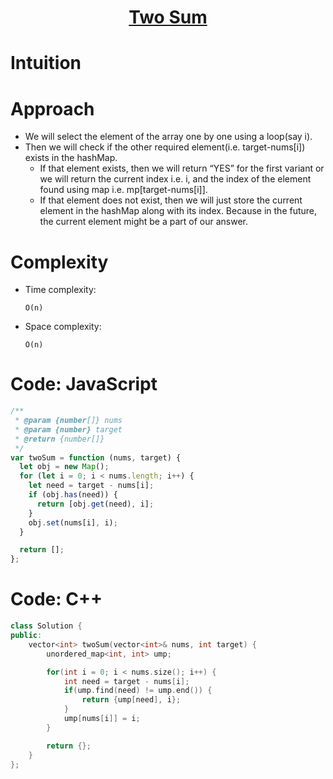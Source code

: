 <h1 align="center"><a href="https://leetcode.com/problems/two-sum/" target="_blank">Two Sum</a></h1>

# Intuition

<!-- Describe your first thoughts on how to solve this problem. -->

# Approach

<!-- Describe your approach to solving the problem. -->

- We will select the element of the array one by one using a loop(say i).
- Then we will check if the other required element(i.e. target-nums[i]) exists in the hashMap.
  - If that element exists, then we will return “YES” for the first variant or we will return the current index i.e. i, and the index of the element found using map i.e. mp[target-nums[i]].
  - If that element does not exist, then we will just store the current element in the hashMap along with its index. Because in the future, the current element might be a part of our answer.

# Complexity

- Time complexity:
  <!-- Add your time complexity here, e.g. $$O(n)$$ -->

  `O(n)`

- Space complexity:
  <!-- Add your space complexity here, e.g. $$O(n)$$ -->
  `O(n)`

# Code: JavaScript

```javascript
/**
 * @param {number[]} nums
 * @param {number} target
 * @return {number[]}
 */
var twoSum = function (nums, target) {
  let obj = new Map();
  for (let i = 0; i < nums.length; i++) {
    let need = target - nums[i];
    if (obj.has(need)) {
      return [obj.get(need), i];
    }
    obj.set(nums[i], i);
  }

  return [];
};
```

# Code: C++

```c++
class Solution {
public:
    vector<int> twoSum(vector<int>& nums, int target) {
        unordered_map<int, int> ump;

        for(int i = 0; i < nums.size(); i++) {
            int need = target - nums[i];
            if(ump.find(need) != ump.end()) {
                return {ump[need], i};
            }
            ump[nums[i]] = i;
        }

        return {};
    }
};
```
